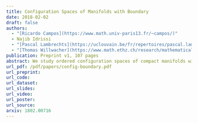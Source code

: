 ```yaml
---
title: Configuration Spaces of Manifolds with Boundary
date: 2018-02-02
draft: false
authors:
  - "[Ricardo Campos](https://www.math.univ-paris13.fr/~campos/)"
  - Najib Idrissi
  - "[Pascal Lambrechts](https://uclouvain.be/fr/repertoires/pascal.lambrechts)"
  - "[Thomas Willwacher](https://www.math.ethz.ch/research/mathematical-physics/thomas-willwacher.html)"
publication: Preprint v1, 107 pages
abstract: We study ordered configuration spaces of compact manifolds with boundary. We show that for a large class of such manifolds, the real homotopy type of the configuration spaces only depends on the real homotopy type of the pair consisting of the manifold and its boundary. We moreover describe explicit real models of these configuration spaces using three different approaches. We do this by adapting previous constructions for configuration spaces of closed manifolds which relied on Kontsevich's proof of the formality of the little disks operads. We also prove that our models are compatible with the richer structure of configuration spaces, respectively a module over the Swiss-Cheese operad, a module over the associative algebra of configurations in a collar around the boundary of the manifold, and a module over the little disks operad.
url_pdf: /pdf/papers/config-boundary.pdf
url_preprint:
url_code:
url_dataset:
url_slides:
url_video:
url_poster:
url_source:
arxiv: 1802.00716
---
```

